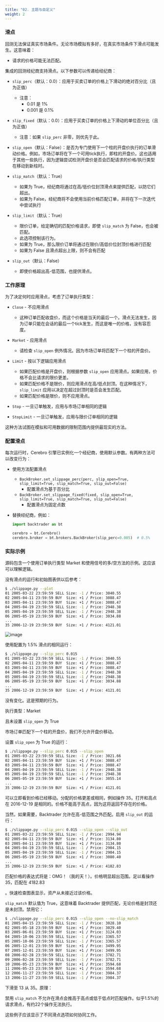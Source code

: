 ```yaml
---
title: "02. 主题与自定义"
weight: 2
---
```


### 滑点

回测无法保证真实市场条件。无论市场模拟有多好，在真实市场条件下滑点可能发生。这意味着：

- 请求的价格可能无法匹配。
  
集成的回测经纪商支持滑点。以下参数可以传递给经纪商：

- `slip_perc`（默认：0.0）：应用于买卖订单的价格上下滑动的绝对百分比（且为正值）
  - 注意：
    - 0.01 是 1%
    - 0.001 是 0.1%

- `slip_fixed`（默认：0.0）：应用于买卖订单的价格上下滑动的单位百分比（且为正值）
  - 注意：如果 `slip_perc` 非零，则优先于此。

- `slip_open`（默认：False）：是否为专门使用下一个柱的开盘价执行的订单滑动价格。例如，市场订单将在下一个可用tick执行，即柱的开盘价。这也适用于其他一些执行，因为逻辑尝试检测开盘价是否会匹配请求的价格/执行类型在移动到新柱时。

- `slip_match`（默认：True）
  - 如果为 True，经纪商将通过在高/低价位封顶滑点来提供匹配，以防它们超出。
  - 如果为 False，经纪商将不会使用当前价格匹配订单，并将在下一次迭代中尝试执行

- `slip_limit`（默认：True）
  - 限价订单，给定确切的匹配价格请求，即使 `slip_match` 为 False，也会被匹配。
  - 此选项控制该行为。
  - 如果为 True，那么限价订单将通过在限价/高低价位封顶价格进行匹配
  - 如果为 False 且滑点超出上限，则不会有匹配

- `slip_out`（默认：False）
  - 即使价格超出高-低范围，也提供滑点。

### 工作原理
为了决定何时应用滑点，考虑了订单执行类型：

- `Close` - 不应用滑点
  - 这种订单匹配收盘价，而这个价格是当天的最后一个。滑点无法发生，因为订单只能在会话的最后一个tick发生，而这是唯一的价格，没有容忍度。

- `Market` - 应用滑点
  - 请检查 `slip_open` 例外情况。因为市场订单将匹配下一个柱的开盘价。

- `Limit` - 按以下逻辑应用滑点
  - 如果匹配价格是开盘价，则根据参数 `slip_open` 应用滑点。如果应用，价格不会比请求的限价更差。
  - 如果匹配价格不是限价，则应用滑点在高/低点封顶。在这种情况下，`slip_limit` 应用以决定在超过封顶时是否会发生匹配。
  - 如果匹配价格是限价，则不应用滑点。

- `Stop` - 一旦订单触发，应用与市场订单相同的逻辑

- `StopLimit` - 一旦订单触发，应用与限价订单相同的逻辑

这种方法试图在模拟和可用数据的限制范围内提供最现实的方法。

### 配置滑点
每次运行时，Cerebro 引擎已实例化一个经纪商，使用默认参数。有两种方法可以改变行为：

- 使用方法配置滑点
  - `BackBroker.set_slippage_perc(perc, slip_open=True, slip_limit=True, slip_match=True, slip_out=False)`
    - 配置滑点为基于百分比
  - `BackBroker.set_slippage_fixed(fixed, slip_open=True, slip_limit=True, slip_match=True, slip_out=False)`
    - 配置滑点为固定点数

- 替换经纪商，例如：
  ```python
  import backtrader as bt

  cerebro = bt.Cerebro()
  cerebro.broker = bt.brokers.BackBroker(slip_perc=0.005)  # 0.5%
  ```

### 实际示例
源码包含一个使用订单执行类型 Market 和使用信号的多/空方法的示例。这应该可以理解逻辑。

没有滑点的运行和初始图表供以后参考：

```bash
$ ./slippage.py --plot
01 2005-03-22 23:59:59 SELL Size: -1 / Price: 3040.55
02 2005-04-11 23:59:59 BUY  Size: +1 / Price: 3088.47
03 2005-04-11 23:59:59 BUY  Size: +1 / Price: 3088.47
04 2005-04-19 23:59:59 SELL Size: -1 / Price: 2948.38
05 2005-04-19 23:59:59 SELL Size: -1 / Price: 2948.38
06 2005-05-19 23:59:59 BUY  Size: +1 / Price: 3034.88
...
35 2006-12-19 23:59:59 BUY  Size: +1 / Price: 4121.01
```

![image](https://example.com/image1.png)

使用配置为 1.5% 滑点的相同运行：

```bash
$ ./slippage.py --slip_perc 0.015
01 2005-03-22 23:59:59 SELL Size: -1 / Price: 3040.55
02 2005-04-11 23:59:59 BUY  Size: +1 / Price: 3088.47
03 2005-04-11 23:59:59 BUY  Size: +1 / Price: 3088.47
04 2005-04-19 23:59:59 SELL Size: -1 / Price: 2948.38
05 2005-04-19 23:59:59 SELL Size: -1 / Price: 2948.38
06 2005-05-19 23:59:59 BUY  Size: +1 / Price: 3034.88
...
35 2006-12-19 23:59:59 BUY  Size: +1 / Price: 4121.01
```

没有变化。这是预期的行为。

执行类型：Market

且未设置 `slip_open` 为 True

市场订单匹配下一个柱的开盘价，我们不允许开盘价移动。

设置 `slip_open` 为 True 的运行：

```bash
$ ./slippage.py --slip_perc 0.015 --slip_open
01 2005-03-22 23:59:59 SELL Size: -1 / Price: 3021.66
02 2005-04-11 23:59:59 BUY  Size: +1 / Price: 3088.47
03 2005-04-11 23:59:59 BUY  Size: +1 / Price: 3088.47
04 2005-04-19 23:59:59 SELL Size: -1 / Price: 2948.38
05 2005-04-19 23:59:59 SELL Size: -1 / Price: 2948.38
06 2005-05-19 23:59:59 BUY  Size: +1 / Price: 3055.14
...
35 2006-12-19 23:59:59 BUY  Size: +1 / Price: 4121.01
```

可以立即看到价格已经移动。分配的价格更差或相同，例如操作 35。打开和高点在 2016-12-19 是相同的。价格不能高于高点，因为这将返回不存在的价格。

当然，如果需要，Backtrader 允许在高-低范围之外匹配。启用 `slip_out` 的运行：

```bash
$ ./slippage.py --slip_perc 0.015 --slip_open --slip_out
01 2005-03-22 23:59:59 SELL Size: -1 / Price: 2994.94
02 2005-04-11 23:59:59 BUY  Size: +1 / Price: 3134.80
03 2005-04-11 23:59:59 BUY  Size: +1 / Price: 3134.80
04 2005-04-19 23:59:59 SELL Size: -1 / Price: 2904.15
05 2005-04-19 23:59:59 SELL Size: -1 / Price: 2904.15
06 2005-05-19 23:59:59 BUY  Size: +1 / Price: 3080.40
...
35 2006-12-19 23:59:59 BUY  Size: +1 / Price: 4182.83
```

匹配价格的表达式将是：OMG！（我的天！）。价格明显超出范围。足以看操作 35，匹配在 4182.83

。快速检查图表显示，资产从未接近过该价格。

`slip_match` 默认值为 True，这意味着 Backtrader 提供匹配，无论价格是封顶还是未封顶。禁用它：

```bash
$ ./slippage.py --slip_perc 0.015 --slip_open --no-slip_match
01 2005-04-15 23:59:59 SELL Size: -1 / Price: 3028.10
02 2005-05-18 23:59:59 BUY  Size: +1 / Price: 3029.40
03 2005-06-01 23:59:59 BUY  Size: +1 / Price: 3124.03
04 2005-10-06 23:59:59 SELL Size: -1 / Price: 3365.57
05 2005-10-06 23:59:59 SELL Size: -1 / Price: 3365.57
06 2005-12-01 23:59:59 BUY  Size: +1 / Price: 3499.95
07 2005-12-01 23:59:59 BUY  Size: +1 / Price: 3499.95
08 2006-02-28 23:59:59 SELL Size: -1 / Price: 3782.71
09 2006-02-28 23:59:59 SELL Size: -1 / Price: 3782.71
10 2006-05-23 23:59:59 BUY  Size: +1 / Price: 3594.68
11 2006-05-23 23:59:59 BUY  Size: +1 / Price: 3594.68
12 2006-11-27 23:59:59 SELL Size: -1 / Price: 3984.37
13 2006-11-27 23:59:59 SELL Size: -1 / Price: 3984.37
```

下滑至 13 从 35。原理：

禁用 `slip_match` 不允许在滑点会推高于高点或低于低点时匹配操作。似乎1.5%的请求滑点，有约22个操作无法执行。

这些例子应该显示了不同滑点选项如何协同工作。
